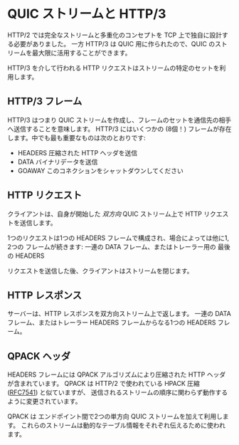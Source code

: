 # QUIC ストリームと HTTP/3

HTTP/2 では完全なストリームと多重化のコンセプトを TCP 上で独自に設計する必要がありました。
一方 HTTP/3 は QUIC 用に作られたので、QUIC のストリームを最大限に活用することができます。

HTTP/3 を介して行われる HTTP リクエストはストリームの特定のセットを利用します。

## HTTP/3 フレーム

HTTP/3 はつまり QUIC ストリームを作成し、フレームのセットを通信先の相手へ送信することを意味します。
HTTP/3 にはいくつかの (8個！) フレームが存在します。中でも最も重要なものは次のとおりです:

- HEADERS 圧縮された HTTP ヘッダを送信
- DATA バイナリデータを送信
- GOAWAY このコネクションをシャットダウンしてください

## HTTP リクエスト

クライアントは、自身が開始した *双方向* QUIC ストリーム上で HTTP リクエストを送信します。

1つのリクエストは1つの HEADERS フレームで構成され、場合によっては他に1, 2つの
フレームが続きます: 一連の DATA フレーム、またはトレーラー用の 最後の HEADERS

リクエストを送信した後、クライアントはストリームを閉じます。

## HTTP レスポンス

サーバーは、HTTP レスポンスを双方向ストリーム上で返します。
一連の DATA フレーム、またはトレーラー HEADERS フレームからなる1つの HEADERS フレーム。

## QPACK ヘッダ

HEADERS フレームには QPACK アルゴリズムにより圧縮された HTTP ヘッダが含まれています。
QPACK は HTTP/2 で使われている HPACK 圧縮 ([RFC7541](https://httpwg.org/specs/rfc7541.html)) と似ていますが、
送信されるストリームの順序に関わらず動作するように変更されています。

QPACK は エンドポイント間で2つの単方向 QUIC ストリームを加えて利用します。
これらのストリームは動的なテーブル情報をそれぞれ伝えるために使われます。
